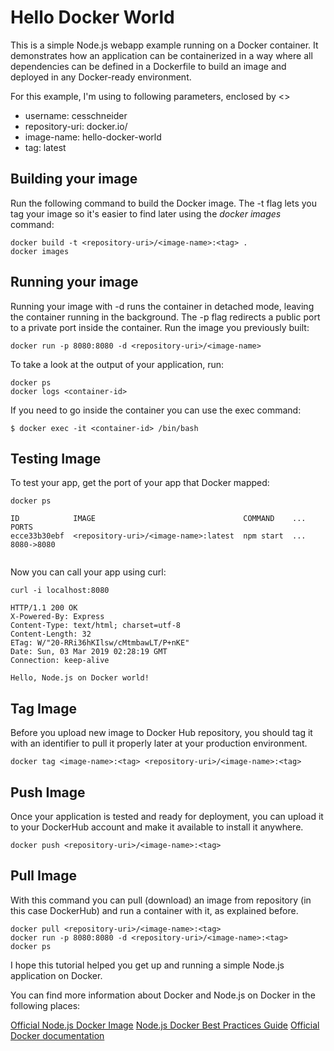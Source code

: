 # Hello Docker World

This is a simple Node.js webapp example running on a Docker container. It demonstrates how an application can be containerized in a way where all dependencies can be defined in a Dockerfile to build an image and deployed in any Docker-ready environment.

For this example, I'm using to following parameters, enclosed by <>

- username: cesschneider
- repository-uri: docker.io/<username>
- image-name: hello-docker-world
- tag: latest

## Building your image

Run the following command to build the Docker image. The -t flag lets you tag your image so it's easier to find later using the *docker images* command:

```
docker build -t <repository-uri>/<image-name>:<tag> .
docker images
```

## Running your image

Running your image with -d runs the container in detached mode, leaving the container running in the background. The -p flag redirects a public port to a private port inside the container. Run the image you previously built:

```
docker run -p 8080:8080 -d <repository-uri>/<image-name>
```

To take a look at the output of your application, run:

```
docker ps
docker logs <container-id>
```

If you need to go inside the container you can use the exec command:

```
$ docker exec -it <container-id> /bin/bash
```

## Testing Image

To test your app, get the port of your app that Docker mapped:

```
docker ps

ID            IMAGE                                 COMMAND    ...   PORTS
ecce33b30ebf  <repository-uri>/<image-name>:latest  npm start  ...   8080->8080
	
```

Now you can call your app using curl:

```
curl -i localhost:8080

HTTP/1.1 200 OK
X-Powered-By: Express
Content-Type: text/html; charset=utf-8
Content-Length: 32
ETag: W/"20-RRi36hKIlsw/cMtmbawLT/P+nKE"
Date: Sun, 03 Mar 2019 02:28:19 GMT
Connection: keep-alive

Hello, Node.js on Docker world!
```

## Tag Image

Before you upload new image to Docker Hub repository, you should tag it with an identifier to pull it properly later at your production environment.

```
docker tag <image-name>:<tag> <repository-uri>/<image-name>:<tag>
```

## Push Image

Once your application is tested and ready for deployment, you can upload it to your DockerHub account and make it available to install it anywhere.

```
docker push <repository-uri>/<image-name>:<tag>
```

## Pull Image

With this command you can pull (download) an image from repository (in this case DockerHub) and run a container with it, as explained before.

```
docker pull <repository-uri>/<image-name>:<tag>
docker run -p 8080:8080 -d <repository-uri>/<image-name>:<tag>
docker ps
```

I hope this tutorial helped you get up and running a simple Node.js application on Docker.

You can find more information about Docker and Node.js on Docker in the following places:

[Official Node.js Docker Image](https://hub.docker.com/_/node/)
[Node.js Docker Best Practices Guide](https://github.com/nodejs/docker-node/blob/master/docs/BestPractices.md)
[Official Docker documentation](https://docs.docker.com/)

